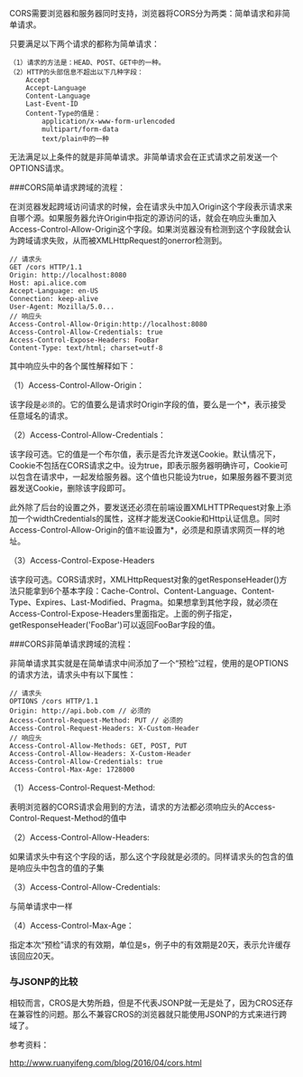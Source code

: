 CORS需要浏览器和服务器同时支持，浏览器将CORS分为两类：简单请求和非简单请求。

只要满足以下两个请求的都称为简单请求：

```
（1）请求的方法是：HEAD、POST、GET中的一种。
（2）HTTP的头部信息不超出以下几种字段：
	Accept
	Accept-Language
	Content-Language
	Last-Event-ID
	Content-Type的值是：
		application/x-www-form-urlencoded
		multipart/form-data
		text/plain中的一种
```

无法满足以上条件的就是非简单请求。非简单请求会在正式请求之前发送一个OPTIONS请求。

###CORS简单请求跨域的流程：

在浏览器发起跨域访问请求的时候，会在请求头中加入Origin这个字段表示请求来自哪个源。如果服务器允许Origin中指定的源访问的话，就会在响应头重加入Access-Control-Allow-Origin这个字段。如果浏览器没有检测到这个字段就会认为跨域请求失败，从而被XMLHttpRequest的onerror检测到。

```http
// 请求头
GET /cors HTTP/1.1
Origin: http://localhost:8080
Host: api.alice.com
Accept-Language: en-US
Connection: keep-alive
User-Agent: Mozilla/5.0...
// 响应头
Access-Control-Allow-Origin:http://localhost:8080
Access-Control-Allow-Credentials: true
Access-Control-Expose-Headers: FooBar
Content-Type: text/html; charset=utf-8
```

其中响应头中的各个属性解释如下：

（1）Access-Control-Allow-Origin：

该字段是`必须`的。它的值要么是请求时Origin字段的值，要么是一个*，表示接受任意域名的请求。

（2）Access-Control-Allow-Credentials：

该字段可选。它的值是一个布尔值，表示是否允许发送Cookie。默认情况下，Cookie不包括在CORS请求之中。设为true，即表示服务器明确许可，Cookie可以包含在请求中，一起发给服务器。这个值也只能设为true，如果服务器不要浏览器发送Cookie，删除该字段即可。

此外除了后台的设置之外，要发送还必须在前端设置XMLHTTPRequest对象上添加一个widthCredentials的属性，这样才能发送Cookie和Http认证信息。同时Access-Control-Allow-Origin的值`不能`设置为*，必须是和原请求网页一样的地址。

（3）Access-Control-Expose-Headers

该字段可选。CORS请求时，XMLHttpRequest对象的getResponseHeader()方法只能拿到6个基本字段：Cache-Control、Content-Language、Content-Type、Expires、Last-Modified、Pragma。如果想拿到其他字段，就必须在Access-Control-Expose-Headers里面指定。上面的例子指定，getResponseHeader('FooBar')可以返回FooBar字段的值。

###CORS非简单请求跨域的流程：

非简单请求其实就是在简单请求中间添加了一个“预检”过程，使用的是OPTIONS的请求方法，请求头中有以下属性：

```http
// 请求头
OPTIONS /cors HTTP/1.1
Origin: http://api.bob.com // 必须的
Access-Control-Request-Method: PUT // 必须的
Access-Control-Request-Headers: X-Custom-Header
// 响应头
Access-Control-Allow-Methods: GET, POST, PUT
Access-Control-Allow-Headers: X-Custom-Header
Access-Control-Allow-Credentials: true
Access-Control-Max-Age: 1728000
```

（1）Access-Control-Request-Method: 

表明浏览器的CORS请求会用到的方法，请求的方法都必须响应头的Access-Control-Request-Method的值中

（2）Access-Control-Allow-Headers: 

如果请求头中有这个字段的话，那么这个字段就是必须的。同样请求头的包含的值是响应头中包含的值的子集

（3）Access-Control-Allow-Credentials: 

与简单请求中一样

（4）Access-Control-Max-Age：

指定本次“预检”请求的有效期，单位是s，例子中的有效期是20天，表示允许缓存该回应20天。

### 与JSONP的比较

相较而言，CROS是大势所趋，但是不代表JSONP就一无是处了，因为CROS还存在兼容性的问题。那么不兼容CROS的浏览器就只能使用JSONP的方式来进行跨域了。

参考资料：

http://www.ruanyifeng.com/blog/2016/04/cors.html



